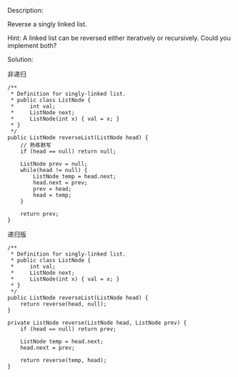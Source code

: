 Description:

Reverse a singly linked list.

Hint:
A linked list can be reversed either iteratively or recursively. Could you implement both?

Solution:


非递归
```
/**
 * Definition for singly-linked list.
 * public class ListNode {
 *     int val;
 *     ListNode next;
 *     ListNode(int x) { val = x; }
 * }
 */
public ListNode reverseList(ListNode head) {
    // 熟练默写
    if (head == null) return null;
    
    ListNode prev = null;
    while(head != null) {
        ListNode temp = head.next;
        head.next = prev;
        prev = head;
        head = temp;
    }
    
    return prev;
}
```

递归版
```
/**
 * Definition for singly-linked list.
 * public class ListNode {
 *     int val;
 *     ListNode next;
 *     ListNode(int x) { val = x; }
 * }
 */
public ListNode reverseList(ListNode head) {
    return reverse(head, null);
}

private ListNode reverse(ListNode head, ListNode prev) {
    if (head == null) return prev;

    ListNode temp = head.next;
    head.next = prev;

    return reverse(temp, head); 
}
```